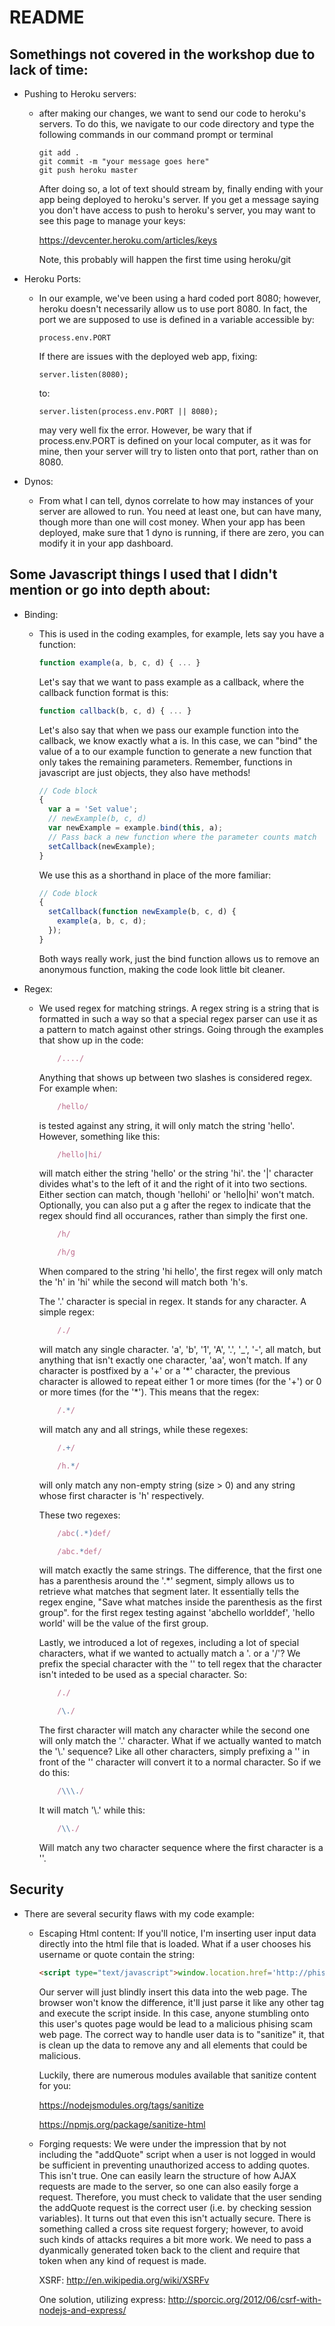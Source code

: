 README
======

Somethings not covered in the workshop due to lack of time:
-----------------------------------------------------------

- Pushing to Heroku servers:
  - after making our changes, we want to send our code to heroku's servers.
    To do this, we navigate to our code directory and type the following commands
    in our command prompt or terminal
    
        git add .
        git commit -m "your message goes here"
        git push heroku master
    
    After doing so, a lot of text should stream by, finally ending with your app
    being deployed to heroku's server. If you get a message saying you don't have
    access to push to heroku's server, you may want to see this page to manage your
    keys:
    
    https://devcenter.heroku.com/articles/keys
    
    Note, this probably will happen the first time using heroku/git
    
- Heroku Ports:
  - In our example, we've been using a hard coded port 8080; however, heroku doesn't
    necessarily allow us to use port 8080. In fact, the port we are supposed to use
    is defined in a variable accessible by:
    
        process.env.PORT
    
    If there are issues with the deployed web app, fixing:
    
        server.listen(8080);
    
    to:
    
        server.listen(process.env.PORT || 8080);
    
    may very well fix the error. However, be wary that if process.env.PORT is defined on
    your local computer, as it was for mine, then your server will try to listen onto
    that port, rather than on 8080.
    
- Dynos:
  - From what I can tell, dynos correlate to how may instances of your server are allowed
    to run. You need at least one, but can have many, though more than one will cost money.
    When your app has been deployed, make sure that 1 dyno is running, if there are zero,
    you can modify it in your app dashboard.
    
Some Javascript things I used that I didn't mention or go into depth about:
---------------------------------------------------------------------------

- Binding:
  - This is used in the coding examples, for example, lets say you have a function:
    ```javascript
    function example(a, b, c, d) { ... }
    ```

    Let's say that we want to pass example as a callback, where the callback function format is this:
    
    ```javascript
    function callback(b, c, d) { ... }
    ```
    
    Let's also say that when we pass our example function into the callback, we know exactly what a is.
    In this case, we can "bind" the value of a to our example function to generate a new function that only
    takes the remaining parameters. Remember, functions in javascript are just objects, they also have methods!
    ```javascript
    // Code block
    {
      var a = 'Set value';
      // newExample(b, c, d)
      var newExample = example.bind(this, a);
      // Pass back a new function where the parameter counts match
      setCallback(newExample);
    }
    ```
    
    We use this as a shorthand in place of the more familiar:
    ```javascript
    // Code block
    {
      setCallback(function newExample(b, c, d) {
        example(a, b, c, d);
      });
    }
    ```
    
    Both ways really work, just the bind function allows us to remove an anonymous function, making the code
    look little bit cleaner.
    
- Regex:
  - We used regex for matching strings. A regex string is a string that is formatted in such a way so that a
    special regex parser can use it as a pattern to match against other strings. Going through the examples that
    show up in the code:

    ```javascript
        /..../
    ```
    
    Anything that shows up between two slashes is considered regex. For example when:
    
    ```javascript
        /hello/
    ```
    
    is tested against any string, it will only match the string 'hello'. However, something like this:
    
    ```javascript
        /hello|hi/
    ```
    
    will match either the string 'hello' or the string 'hi'. the '|' character divides what's to the left of it
    and the right of it into two sections. Either section can match, though 'hellohi' or 'hello|hi' won't match.
    Optionally, you can also put a g after the regex to indicate that the regex should find all occurances, rather than
    simply the first one.
    
    ```javascript
        /h/
    ```
    ```javascript
        /h/g
    ```
    
    When compared to the string 'hi hello', the first regex will only match the 'h' in 'hi' while the second will match both 'h's.
    
    
    
    The '.' character is special in regex. It stands for any character. A simple regex:
    
    ```javascript    
        /./ 
    ```
    
    will match any single character. 'a', 'b', '1', 'A', '.', '_', '-', all match, but anything that isn't
    exactly one character, 'aa', won't match.
    If any character is postfixed by a '+' or a '\*' character, the previous character is
    allowed to repeat either 1 or more times (for the '+') or 0 or more times (for the '\*'). This means that the regex:
    
    ```javascript
        /.*/ 
    ```
    
    will match any and all strings, while these regexes:
    
    ```javascript
        /.+/
    ```
    ```javascript
        /h.*/ 
    ```
    
    will only match any non-empty string (size > 0) and any string whose first character is 'h' respectively.
    
    
    
    These two regexes:
    
    ```javascript
        /abc(.*)def/
    ```
    ```javascript
        /abc.*def/ 
    ```
    
    will match exactly the same strings. The difference, that the first one has a parenthesis around the '.\*' segment, simply
    allows us to retrieve what matches that segment later. It essentially tells the regex engine, "Save what matches inside the parenthesis
    as the first group". for the first regex testing against 'abchello worlddef', 'hello world' will be the value of the first group. 
    
    
    
    Lastly, we introduced a lot of regexes, including a lot of special characters, what if we wanted to actually match a '. or a '/'? We prefix
    the special character with the '\' to tell regex that the character isn't inteded to be used as a special character. So:
    
    ```javascript
        /./
    ```
    ```javascript
        /\./ 
    ```
    
    The first character will match any character while the second one will only match the '.' character. What if we actually wanted to match the '\\.' sequence?
    Like all other characters, simply prefixing a '\' in front of the '\' character will convert it to a normal character. So if we do this:
    
    ```javascript
        /\\\./ 
    ```
    
    It will match '\\.' while this:
    
    ```javascript
        /\\./ 
    ```
    
    Will match any two character sequence where the first character is a '\'.
    
    
Security
--------
- There are several security flaws with my code example:
  - Escaping Html content:
    If you'll notice, I'm inserting user input data directly into the html file that is loaded. What if a user chooses
    his username or quote contain the string:
    ```html
    <script type="text/javascript">window.location.href='http://phishingscam.com'</script>
    ```
    Our server will just blindly insert this data into the web page. The browser won't know the difference, it'll just
    parse it like any other tag and execute the script inside. In this case, anyone stumbling onto this user's quotes
    page would be lead to a malicious phising scam web page. The correct way to handle user data is to "sanitize" it,
    that is clean up the data to remove any and all elements that could be malicious.

    Luckily, there are numerous modules available that sanitize content for you:
    
    https://nodejsmodules.org/tags/sanitize
    
    https://npmjs.org/package/sanitize-html
    
  - Forging requests:
    We were under the impression that by not including the "addQuote" script when a user is not logged in would be
    sufficient in preventing unauthorized access to adding quotes. This isn't true. One can easily learn the structure
    of how AJAX requests are made to the server, so one can also easily forge a request. Therefore, you must check to
    validate that the user sending the addQuote request is the correct user (i.e. by checking session variables). It
    turns out that even this isn't actually secure. There is something called a cross site request forgery; however,
    to avoid such kinds of attacks requires a bit more work. We need to pass a dyanmically generated token back to
    the client and require that token when any kind of request is made.

    XSRF: http://en.wikipedia.org/wiki/XSRFv
    
    One solution, utilizing express: http://sporcic.org/2012/06/csrf-with-nodejs-and-express/
    
    
    
    
    
